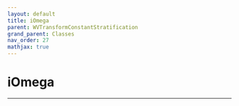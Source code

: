 ```yaml
---
layout: default
title: iOmega
parent: WVTransformConstantStratification
grand_parent: Classes
nav_order: 27
mathjax: true
---
```


#  iOmega




---


